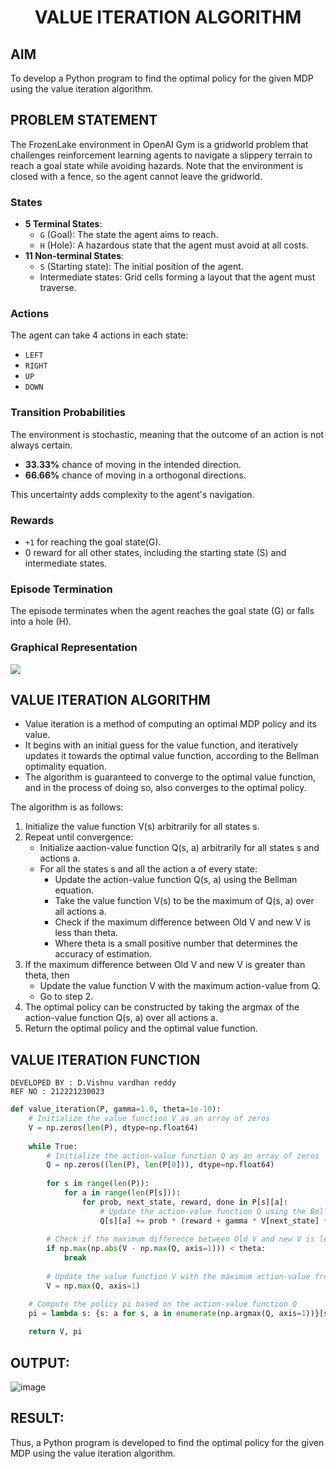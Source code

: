 # <p align="center">VALUE ITERATION ALGORITHM</p>

## AIM
To develop a Python program to find the optimal policy for the given MDP using the value iteration algorithm.

## PROBLEM STATEMENT
The FrozenLake environment in OpenAI Gym is a gridworld problem that challenges reinforcement learning agents to navigate a slippery terrain to reach a goal state while avoiding hazards. Note that the environment is closed with a fence, so the agent cannot leave the gridworld.

### States
- **5 Terminal States**:
  - `G` (Goal): The state the agent aims to reach.
  - `H` (Hole): A hazardous state that the agent must avoid at all costs.
- **11 Non-terminal States**:
  - `S` (Starting state): The initial position of the agent.
  - Intermediate states: Grid cells forming a layout that the agent must traverse.

### Actions
The agent can take 4 actions in each state:
- `LEFT`
- `RIGHT`
- `UP`
- `DOWN`

### Transition Probabilities
The environment is stochastic, meaning that the outcome of an action is not always certain.
- **33.33%** chance of moving in the intended direction.
- **66.66%** chance of moving in a orthogonal directions.

This uncertainty adds complexity to the agent's navigation.

### Rewards
- `+1` for reaching the goal state(G).
- 0 reward for all other states, including the starting state (S) and intermediate states.

### Episode Termination
The episode terminates when the agent reaches the goal state (G) or falls into a hole (H).

### Graphical Representation
<img src="https://github.com/ShafeeqAhamedS/RL_Exp_4_Value-Iteration/assets/93427237/cd014ae8-4bb3-45f6-838d-b39d4ef80582">

## VALUE ITERATION ALGORITHM
 - Value iteration is a method of computing an optimal MDP policy and its value.
 - It begins with an initial guess for the value function, and iteratively updates it towards the optimal value function, according to the Bellman optimality equation. 
  - The algorithm is guaranteed to converge to the optimal value function, and in the process of doing so, also converges to the optimal policy.

The algorithm is as follows:
1. Initialize the value function V(s) arbitrarily for all states s.
2. Repeat until convergence:
   - Initialize aaction-value function Q(s, a) arbitrarily for all states s and actions a.
   - For all the states s and all the action a of every state:
     - Update the action-value function Q(s, a) using the Bellman equation.
     - Take the value function V(s) to be the maximum of Q(s, a) over all actions a.
     - Check if the maximum difference between Old V and new V is less than theta.
     - Where theta is a small positive number that determines the accuracy of estimation.
3. If the maximum difference between Old V and new V is greater than theta, then 
    - Update the value function V with the maximum action-value from Q.
    - Go to step 2.
4. The optimal policy can be constructed by taking the argmax of the action-value function Q(s, a) over all actions a.
5. Return the optimal policy and the optimal value function.

## VALUE ITERATION FUNCTION
```
DEVELOPED BY : D.Vishnu vardhan reddy
REF NO : 212221230023
```
```python
def value_iteration(P, gamma=1.0, theta=1e-10):
    # Initialize the value function V as an array of zeros
    V = np.zeros(len(P), dtype=np.float64)
    
    while True:
        # Initialize the action-value function Q as an array of zeros
        Q = np.zeros((len(P), len(P[0])), dtype=np.float64)
        
        for s in range(len(P)):
            for a in range(len(P[s])):
                for prob, next_state, reward, done in P[s][a]:
                    # Update the action-value function Q using the Bellman equation
                    Q[s][a] += prob * (reward + gamma * V[next_state] * (not done))
        
        # Check if the maximum difference between Old V and new V is less than theta.
        if np.max(np.abs(V - np.max(Q, axis=1))) < theta:
            break
        
        # Update the value function V with the maximum action-value from Q
        V = np.max(Q, axis=1)

    # Compute the policy pi based on the action-value function Q
    pi = lambda s: {s: a for s, a in enumerate(np.argmax(Q, axis=1))}[s]
    
    return V, pi
```

## OUTPUT:

![image](https://github.com/vishnudorigundla/rl-value-iteration/assets/94175324/4e2f3e65-b1cd-49d7-b0cf-835bc978f1fa)


## RESULT:
Thus, a Python program is developed to find the optimal policy for the given MDP using the value iteration algorithm.
